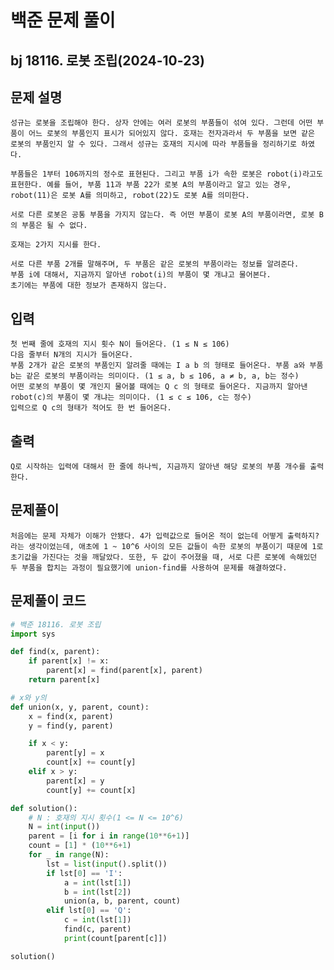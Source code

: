 # 백준 문제 풀이
## bj 18116. 로봇 조립(2024-10-23)

## 문제 설명
    성규는 로봇을 조립해야 한다. 상자 안에는 여러 로봇의 부품들이 섞여 있다. 그런데 어떤 부품이 어느 로봇의 부품인지 표시가 되어있지 않다. 호재는 전자과라서 두 부품을 보면 같은 로봇의 부품인지 알 수 있다. 그래서 성규는 호재의 지시에 따라 부품들을 정리하기로 하였다.

    부품들은 1부터 106까지의 정수로 표현된다. 그리고 부품 i가 속한 로봇은 robot(i)라고도 표현한다. 예를 들어, 부품 11과 부품 22가 로봇 A의 부품이라고 알고 있는 경우, robot(11)은 로봇 A를 의미하고, robot(22)도 로봇 A를 의미한다.

    서로 다른 로봇은 공통 부품을 가지지 않는다. 즉 어떤 부품이 로봇 A의 부품이라면, 로봇 B의 부품은 될 수 없다.

    호재는 2가지 지시를 한다.

    서로 다른 부품 2개를 말해주며, 두 부품은 같은 로봇의 부품이라는 정보를 알려준다.
    부품 i에 대해서, 지금까지 알아낸 robot(i)의 부품이 몇 개냐고 물어본다.
    초기에는 부품에 대한 정보가 존재하지 않는다.

## 입력
    첫 번째 줄에 호재의 지시 횟수 N이 들어온다. (1 ≤ N ≤ 106)
    다음 줄부터 N개의 지시가 들어온다.
    부품 2개가 같은 로봇의 부품인지 알려줄 때에는 I a b 의 형태로 들어온다. 부품 a와 부품 b는 같은 로봇의 부품이라는 의미이다. (1 ≤ a, b ≤ 106, a ≠ b, a, b는 정수)
    어떤 로봇의 부품이 몇 개인지 물어볼 때에는 Q c 의 형태로 들어온다. 지금까지 알아낸 robot(c)의 부품이 몇 개냐는 의미이다. (1 ≤ c ≤ 106, c는 정수)
    입력으로 Q c의 형태가 적어도 한 번 들어온다.

## 출력
    Q로 시작하는 입력에 대해서 한 줄에 하나씩, 지금까지 알아낸 해당 로봇의 부품 개수를 출력한다.

## 문제풀이
    처음에는 문제 자체가 이해가 안됐다. 4가 입력값으로 들어온 적이 없는데 어떻게 출력하지? 라는 생각이었는데, 애초에 1 ~ 10^6 사이의 모든 값들이 속한 로봇의 부품이기 때문에 1로 초기값을 가진다는 것을 깨달았다. 또한, 두 값이 주어졌을 때, 서로 다른 로봇에 속해있던 두 부품을 합치는 과정이 필요했기에 union-find를 사용하여 문제를 해결하였다.
    
## 문제풀이 코드
```python
# 백준 18116. 로봇 조립
import sys

def find(x, parent):
    if parent[x] != x:
        parent[x] = find(parent[x], parent)
    return parent[x]

# x와 y의
def union(x, y, parent, count):
    x = find(x, parent)
    y = find(y, parent)

    if x < y:
        parent[y] = x
        count[x] += count[y]
    elif x > y:
        parent[x] = y
        count[y] += count[x]

def solution():
    # N : 호재의 지시 횟수(1 <= N <= 10^6)
    N = int(input())
    parent = [i for i in range(10**6+1)]
    count = [1] * (10**6+1)
    for _ in range(N):
        lst = list(input().split())
        if lst[0] == 'I':
            a = int(lst[1])
            b = int(lst[2])
            union(a, b, parent, count)
        elif lst[0] == 'Q':
            c = int(lst[1])
            find(c, parent)
            print(count[parent[c]])

solution()
```